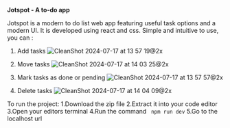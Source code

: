 **Jotspot - A to-do app**

Jotspot is a modern to do list web app featuring useful task options and a modern UI.
It is developed using react and css.
Simple and intuitive to use, you can :
1. Add tasks
   ![CleanShot 2024-07-17 at 13 57 19@2x](https://github.com/user-attachments/assets/7a1467ce-ac6b-4c33-b78f-397f7157621b)

2. Move tasks
   ![CleanShot 2024-07-17 at 14 03 25@2x](https://github.com/user-attachments/assets/ce67729c-6a87-4b0c-b42f-32ef3cf9c45f)

3. Mark tasks as done or pending
   ![CleanShot 2024-07-17 at 13 57 57@2x](https://github.com/user-attachments/assets/382f02fd-5ddf-4774-aaad-2b684ba52ace)

4. Delete tasks
   ![CleanShot 2024-07-17 at 14 04 09@2x](https://github.com/user-attachments/assets/259a5093-47d3-436b-af26-cc00dbbb7c24)

To run the project:
1.Download the zip file
2.Extract it into your code editor
3.Open your editors terminal
4.Run the command ``` npm run dev```
5.Go to the localhost url
